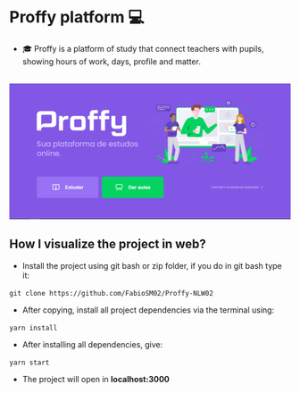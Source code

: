 # Proffy platform :computer:

- :mortar_board: Proffy is a platform of study that connect teachers with pupils, showing hours of work, days, profile and matter.

<br>

<img src="https://github.com/FabioSM02/Proffy-NLW02/blob/main/web/src/assets/Images/LandingPage.PNG" alt="LandingPage" center/>

## How I visualize the project in web?

- Install the project using git bash or zip folder, if you do in git bash type it:

`git clone https://github.com/FabioSM02/Proffy-NLW02`

- After copying, install all project dependencies via the terminal using:

`yarn install`

- After installing all dependencies, give:

`yarn start`

- The project will open in <strong>localhost:3000</strong>

